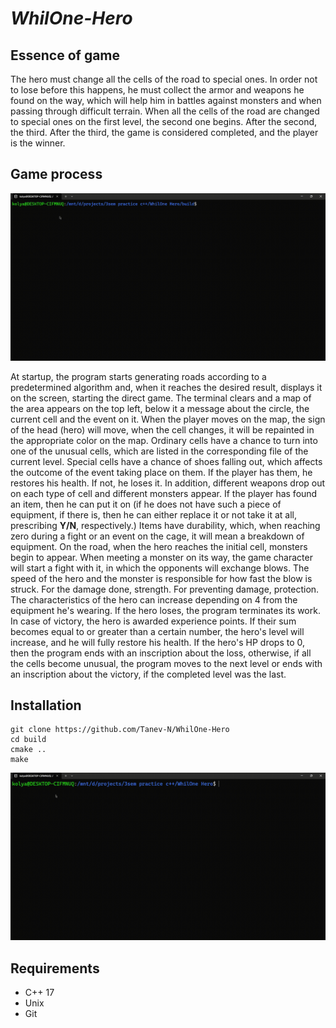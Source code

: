 # ***WhilOne-Hero***

## Essence of game

  The hero must change all the cells of the road to special ones. In order not to lose before this happens, 
he must collect the armor and weapons he found on the way, which will help him in battles against monsters and when passing
through difficult terrain. When all the cells of the road are changed to special ones on the first
level, the second one begins. After the second, the third. After the third, the game is considered
completed, and the player is the winner.



## Game process

<img src='https://github.com/Tanev-N/WhilOne-Hero/blob/main/docs/game.gif?raw=true'/>

  At startup, the program starts generating roads according to a predetermined
algorithm and, when it reaches the desired result, displays it on the screen, starting
the direct game. The terminal clears and a map of the area
appears on the top left, below it a message about the circle, the current cell and the event on it. When
the player moves on the map, the sign of the head (hero) will move, when
the cell changes, it will be repainted in the appropriate color on the map.
Ordinary cells have a chance to turn into one of the unusual cells,
which are listed in the corresponding file of the current level. Special
cells have a chance of shoes falling out, which affects the outcome of the event
taking place on them. If the player has them, he restores
his health. If not, he loses it. In addition, 
different weapons drop out on each type of cell and different monsters appear.
If the player has found an item, then he can put it on (if he does not have such a piece
of equipment, if there is, then he can either replace it or not take it at all, prescribing
**Y/N**, respectively.) Items have durability, which, when reaching zero
during a fight or an event on the cage, it will mean a breakdown of equipment.
On the road, when the hero reaches the initial cell,
monsters begin to appear. When meeting a monster on its way, the game character will start a fight with it,
in which the opponents will exchange blows. The
speed of the hero and the monster is responsible for how fast the blow is struck. For the damage done, strength. For preventing damage, protection. 
The characteristics of the hero can increase depending on 4
from the equipment he's wearing. If the hero loses, the program terminates its work. In case of victory, the hero is awarded experience points.
If their sum becomes equal to or greater than a certain number, the hero's level
will increase, and he will fully restore his health.
If the hero's HP drops to 0, then the program ends with an inscription about
the loss, otherwise, if all the cells become unusual, the program moves
to the next level or ends with an inscription about the victory, if the completed
level was the last.

## Installation

```
git clone https://github.com/Tanev-N/WhilOne-Hero
cd build
cmake ..
make
```
<img src='https://github.com/Tanev-N/WhilOne-Hero/blob/main/docs/build.gif?raw=true'/>

##  Requirements

+ C++ 17
+ Unix
+ Git
